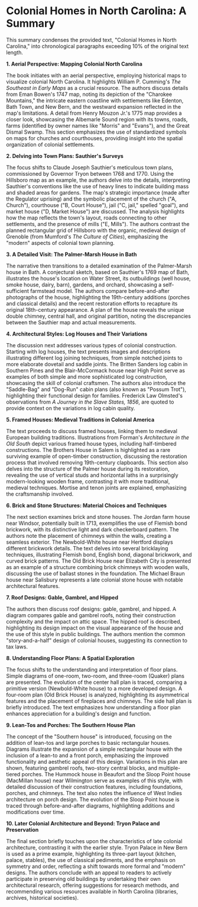 # Colonial Homes in North Carolina: A Summary

This summary condenses the provided text, "Colonial Homes in North Carolina," into chronological paragraphs exceeding 10% of the original text length.

**1. Aerial Perspective: Mapping Colonial North Carolina**

The book initiates with an aerial perspective, employing historical maps to visualize colonial North Carolina.  It highlights William P. Cumming's _The Southeast in Early Maps_ as a crucial resource.  The authors discuss details from Eman Bowen's 1747 map, noting its depiction of the "Charokee Mountains," the intricate eastern coastline with settlements like Edenton, Bath Town, and New Bern, and the westward expansion reflected in the map's limitations.  A detail from Henry Mouzon Jr.'s 1775 map provides a closer look, showcasing the Albemarle Sound region with its towns, roads, farms (identified by owner names like "Morris" and "Evans"), and the Great Dismal Swamp. This section emphasizes the use of standardized symbols on maps for churches and courthouses, providing insight into the spatial organization of colonial settlements.

**2. Delving into Town Plans: Sauthier's Surveys**

The focus shifts to Claude Joseph Sauthier's meticulous town plans, commissioned by Governor Tryon between 1768 and 1770.  Using the Hillsboro map as an example, the authors delve into the details, interpreting Sauthier's conventions like the use of heavy lines to indicate building mass and shaded areas for gardens.  The map's strategic importance (made after the Regulator uprising) and the symbolic placement of the church ("A, Church"), courthouse ("B, Court House"), jail ("C, jail," spelled "goal"), and market house ("D, Market House") are discussed.  The analysis highlights how the map reflects the town's layout, roads connecting to other settlements, and the presence of mills ("E, Mills").  The authors contrast the planned rectangular grid of Hillsboro with the organic, medieval design of Grenoble (from Mumford's _The Culture of Cities_), emphasizing the "modern" aspects of colonial town planning.

**3. A Detailed Visit: The Palmer-Marsh House in Bath**

The narrative then transitions to a detailed examination of the Palmer-Marsh house in Bath. A conjectural sketch, based on Sauthier's 1769 map of Bath, illustrates the house's location on Water Street, its outbuildings (well house, smoke house, dairy, barn), gardens, and orchard, showcasing a self-sufficient farmstead model. The authors compare before-and-after photographs of the house, highlighting the 19th-century additions (porches and classical details) and the recent restoration efforts to recapture its original 18th-century appearance.  A plan of the house reveals the unique double chimney, central hall, and original partition, noting the discrepancies between the Sauthier map and actual measurements.

**4. Architectural Styles: Log Houses and Their Variations**

The discussion next addresses various types of colonial construction.  Starting with log houses, the text presents images and descriptions illustrating different log joining techniques, from simple notched joints to more elaborate dovetail and saddle joints.  The Britten Sanders log cabin in Southern Pines and the Blair-McCormack house near High Point serve as examples of both simple and more sophisticated log construction, showcasing the skill of colonial craftsmen.  The authors also introduce the "Saddle-Bag" and "Dog-Run" cabin plans (also known as "Possum Trot"), highlighting their functional design for families. Frederick Law Olmsted's observations from _A Journey in the Slave States, 1856_, are quoted to provide context on the variations in log cabin quality.

**5. Framed Houses: Medieval Traditions in Colonial America**

The text proceeds to discuss framed houses, linking them to medieval European building traditions.  Illustrations from Forman's _Architecture in the Old South_ depict various framed house types, including half-timbered constructions. The Brothers House in Salem is highlighted as a rare surviving example of open-timber construction, discussing the restoration process that involved removing 19th-century clapboards. This section also delves into the structure of the Palmer house during its restoration, revealing the use of vertical studs and horizontal laths in a surprisingly modern-looking wooden frame, contrasting it with more traditional, medieval techniques. Mortise and tenon joints are explained, emphasizing the craftsmanship involved.

**6. Brick and Stone Structures: Material Choices and Techniques**

The next section examines brick and stone houses.  The Jordan farm house near Windsor, potentially built in 1713, exemplifies the use of Flemish bond brickwork, with its distinctive light and dark checkerboard pattern.  The authors note the placement of chimneys within the walls, creating a seamless exterior.  The Newbold-White house near Hertford displays different brickwork details.  The text delves into several bricklaying techniques, illustrating Flemish bond, English bond, diagonal brickwork, and curved brick patterns.  The Old Brick House near Elizabeth City is presented as an example of a structure combining brick chimneys with wooden walls, discussing the use of ballast stones in the foundation.  The Michael Braun house near Salisbury represents a late colonial stone house with notable architectural features.

**7. Roof Designs: Gable, Gambrel, and Hipped**

The authors then discuss roof designs: gable, gambrel, and hipped.  A diagram compares gable and gambrel roofs, noting their construction complexity and the impact on attic space.  The hipped roof is described, highlighting its design impact on the visual appearance of the house and the use of this style in public buildings. The authors mention the common "story-and-a-half" design of colonial houses, suggesting its connection to tax laws.


**8. Understanding Floor Plans: A Spatial Exploration**

The focus shifts to the understanding and interpretation of floor plans. Simple diagrams of one-room, two-room, and three-room (Quaker) plans are presented.  The evolution of the center hall plan is traced, comparing a primitive version (Newbold-White house) to a more developed design.  A four-room plan (Old Brick House) is analyzed, highlighting its asymmetrical features and the placement of fireplaces and chimneys.  The side hall plan is briefly introduced. The text emphasizes how understanding a floor plan enhances appreciation for a building's design and function.

**9. Lean-Tos and Porches: The Southern House Plan**

The concept of the "Southern house" is introduced, focusing on the addition of lean-tos and large porches to basic rectangular houses.  Diagrams illustrate the expansion of a simple rectangular house with the inclusion of a lean-to and a front porch, emphasizing the improved functionality and aesthetic appeal of this design.  Variations in this plan are shown, featuring gambrel roofs, two-story central blocks, and multiple-tiered porches.  The Hummock house in Beaufort and the Sloop Point house (MacMillan house) near Wilmington serve as examples of this style, with detailed discussion of their construction features, including foundations, porches, and chimneys. The text also notes the influence of West Indies architecture on porch design.  The evolution of the Sloop Point house is traced through before-and-after diagrams, highlighting additions and modifications over time.


**10.  Later Colonial Architecture and Beyond: Tryon Palace and Preservation**

The final section briefly touches upon the characteristics of late colonial architecture, contrasting it with the earlier style.  Tryon Palace in New Bern is used as a prime example, highlighting its three-part layout (kitchen, palace, stables), the use of classical pediments, and the emphasis on symmetry and order, reflecting a shift towards more formal and "modern" designs.  The authors conclude with an appeal to readers to actively participate in preserving old buildings by undertaking their own architectural research, offering suggestions for research methods, and recommending various resources available in North Carolina (libraries, archives, historical societies).
